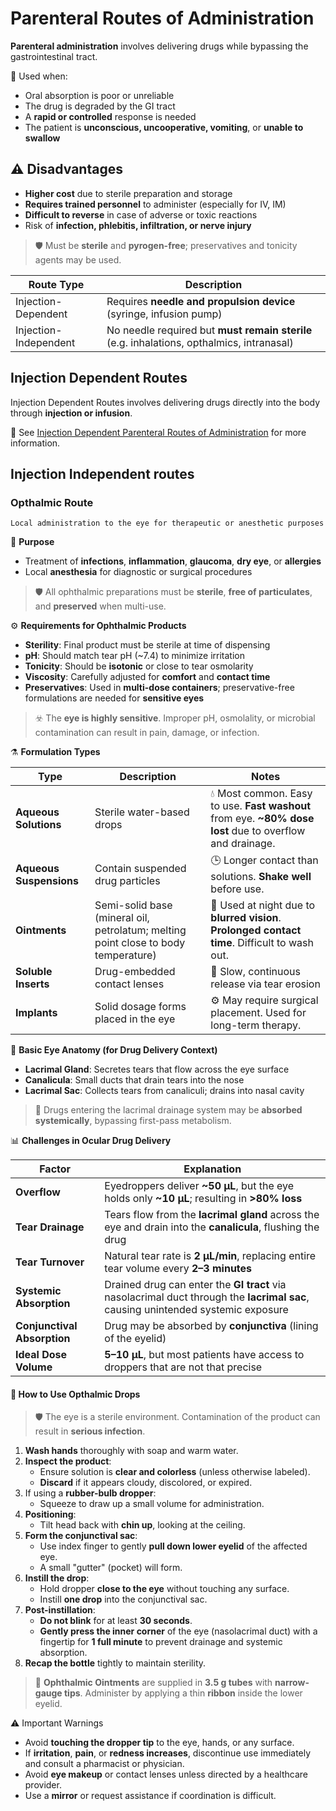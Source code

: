 # Parenteral Routes of Administration

**Parenteral administration** involves delivering drugs while bypassing the gastrointestinal tract.

🔑 Used when:

- Oral absorption is poor or unreliable
- The drug is degraded by the GI tract
- A **rapid or controlled** response is needed
- The patient is **unconscious, uncooperative, vomiting**, or **unable to swallow**

## ⚠️ Disadvantages

- **Higher cost** due to sterile preparation and storage
- **Requires trained personnel** to administer (especially for IV, IM)
- **Difficult to reverse** in case of adverse or toxic reactions
- Risk of **infection, phlebitis, infiltration, or nerve injury**

> 🛡️ Must be **sterile** and **pyrogen-free**; preservatives and tonicity agents may be used.

| Route Type | Description |
|------|-------------|
| Injection-Dependent | Requires **needle and propulsion device** (syringe, infusion pump) |
| Injection-Independent | No needle required but **must remain sterile** (e.g. inhalations, opthalmics, intranasal) |

## Injection Dependent Routes

Injection Dependent Routes involves delivering drugs directly into the body through **injection or infusion**.

 🔗 See [Injection Dependent Parenteral Routes of Administration](./injectables.md) for more information.

## Injection Independent routes

### Opthalmic Route

`Local administration to the eye for therapeutic or anesthetic purposes`

🔑 **Purpose**

- Treatment of **infections**, **inflammation**, **glaucoma**, **dry eye**, or **allergies**
- Local **anesthesia** for diagnostic or surgical procedures

> 🛡️ All ophthalmic preparations must be **sterile**, **free of particulates**, and **preserved** when multi-use.

⚙️ **Requirements for Ophthalmic Products**

- **Sterility**: Final product must be sterile at time of dispensing
- **pH**: Should match tear pH (~7.4) to minimize irritation
- **Tonicity**: Should be **isotonic** or close to tear osmolarity
- **Viscosity**: Carefully adjusted for **comfort** and **contact time**
- **Preservatives**: Used in **multi-dose containers**; preservative-free formulations are needed for **sensitive eyes**

> ☣️ The **eye is highly sensitive**. Improper pH, osmolality, or microbial contamination can result in pain, damage, or infection.

⚗️ **Formulation Types**

| Type | Description | Notes |
|------|-------------|-------|
| **Aqueous Solutions** | Sterile water-based drops | 💧 Most common. Easy to use. **Fast washout** from eye. **~80% dose lost** due to overflow and drainage. |
| **Aqueous Suspensions** | Contain suspended drug particles | 🕒 Longer contact than solutions. **Shake well** before use. |
| **Ointments** | Semi-solid base (mineral oil, petrolatum; melting point close to body temperature) | 🌙 Used at night due to **blurred vision**. **Prolonged contact time**. Difficult to wash out. |
| **Soluble Inserts** | Drug-embedded contact lenses | 🧊 Slow, continuous release via tear erosion |
| **Implants** | Solid dosage forms placed in the eye | ⚙️ May require surgical placement. Used for long-term therapy. |

🧠 **Basic Eye Anatomy (for Drug Delivery Context)**

- **Lacrimal Gland**: Secretes tears that flow across the eye surface
- **Canalicula**: Small ducts that drain tears into the nose
- **Lacrimal Sac**: Collects tears from canaliculi; drains into nasal cavity

> 📍 Drugs entering the lacrimal drainage system may be **absorbed systemically**, bypassing first-pass metabolism.

📊 **Challenges in Ocular Drug Delivery**

| Factor | Explanation |
|--------|-------------|
| **Overflow** | Eyedroppers deliver **~50 µL**, but the eye holds only **~10 µL**; resulting in **>80% loss** |
| **Tear Drainage** | Tears flow from the **lacrimal gland** across the eye and drain into the **canalicula**, flushing the drug |
| **Tear Turnover** | Natural tear rate is **2 µL/min**, replacing entire tear volume every **2–3 minutes** |
| **Systemic Absorption** | Drained drug can enter the **GI tract** via nasolacrimal duct through the **lacrimal sac**, causing unintended systemic exposure |
| **Conjunctival Absorption** | Drug may be absorbed by **conjunctiva** (lining of the eyelid) |
| **Ideal Dose Volume** | **5–10 µL**, but most patients have access to droppers that are not that precise |

#### 🔢 How to Use Opthalmic Drops

> 🛡️ The eye is a sterile environment. Contamination of the product can result in **serious infection**.

1. **Wash hands** thoroughly with soap and warm water.
2. **Inspect the product**:
   - Ensure solution is **clear and colorless** (unless otherwise labeled).
   - **Discard** if it appears cloudy, discolored, or expired.
3. If using a **rubber-bulb dropper**:
   - Squeeze to draw up a small volume for administration.
4. **Positioning**:
   - Tilt head back with **chin up**, looking at the ceiling.
5. **Form the conjunctival sac**:
   - Use index finger to gently **pull down lower eyelid** of the affected eye.
   - A small "gutter" (pocket) will form.
6. **Instill the drop**:
   - Hold dropper **close to the eye** without touching any surface.
   - Instill **one drop** into the conjunctival sac.
7. **Post-instillation**:
   - **Do not blink** for at least **30 seconds**.
   - **Gently press the inner corner** of the eye (nasolacrimal duct) with a fingertip for **1 full minute** to prevent drainage and systemic absorption.
8. **Recap the bottle** tightly to maintain sterility.

>📍 **Ophthalmic Ointments** are supplied in **3.5 g tubes** with **narrow-gauge tips**. Administer by applying a thin **ribbon** inside the lower eyelid.

⚠️ Important Warnings

- Avoid **touching the dropper tip** to the eye, hands, or any surface.
- If **irritation**, **pain**, or **redness increases**, discontinue use immediately and consult a pharmacist or physician.
- Avoid **eye makeup** or contact lenses unless directed by a healthcare provider.
- Use a **mirror** or request assistance if coordination is difficult.
